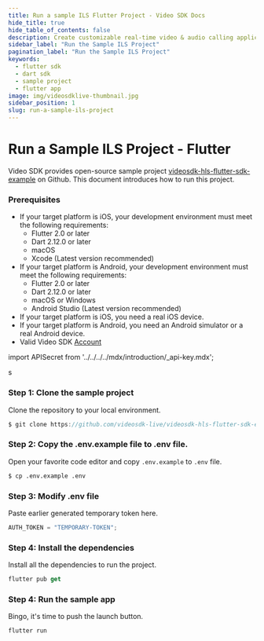 ```yaml
---
title: Run a sample ILS Flutter Project - Video SDK Docs
hide_title: true
hide_table_of_contents: false
description: Create customizable real-time video & audio calling applications with Flutter SDK with Video SDK add live Video & Audio conferencing to your applications.
sidebar_label: "Run the Sample ILS Project"
pagination_label: "Run the Sample ILS Project"
keywords:
  - flutter sdk
  - dart sdk
  - sample project
  - flutter app
image: img/videosdklive-thumbnail.jpg
sidebar_position: 1
slug: run-a-sample-ils-project
---
```


# Run a Sample ILS Project - Flutter

Video SDK provides open-source sample project [videosdk-hls-flutter-sdk-example](https://github.com/videosdk-live/videosdk-hls-flutter-sdk-example) on Github. This document introduces how to run this project.

### Prerequisites

- If your target platform is iOS, your development environment must meet the following requirements:
  - Flutter 2.0 or later
  - Dart 2.12.0 or later
  - macOS
  - Xcode (Latest version recommended)
- If your target platform is Android, your development environment must meet the following requirements:
  - Flutter 2.0 or later
  - Dart 2.12.0 or later
  - macOS or Windows
  - Android Studio (Latest version recommended)
- If your target platform is iOS, you need a real iOS device.
- If your target platform is Android, you need an Android simulator or a real Android device.
- Valid Video SDK [Account](https://app.videosdk.live/)

import APISecret from '../../../../mdx/introduction/\_api-key.mdx';

<APISecret title="Get your API key and Secret key" />

s

### Step 1: Clone the sample project

Clone the repository to your local environment.

```js
$ git clone https://github.com/videosdk-live/videosdk-hls-flutter-sdk-example.git
```

### Step 2: Copy the .env.example file to .env file.

Open your favorite code editor and copy `.env.example` to `.env` file.

```bash
$ cp .env.example .env
```

### Step 3: Modify .env file

Paste earlier generated temporary token here.

```js title=".env"
AUTH_TOKEN = "TEMPORARY-TOKEN";
```

### Step 4: Install the dependencies

Install all the dependencies to run the project.

```js
flutter pub get
```

### Step 4: Run the sample app

Bingo, it's time to push the launch button.

```js
flutter run
```
